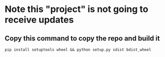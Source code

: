# Note this "project" is not going to receive updates

## Copy this command to copy the repo and build it
```pip install setuptools wheel && python setup.py sdist bdist_wheel```
